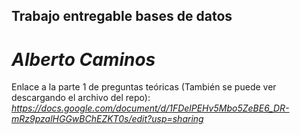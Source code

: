 
## **Trabajo entregable bases de datos**

# *Alberto Caminos*

Enlace a la parte 1 de preguntas teóricas (También se puede ver descargando el archivo del repo):
*https://docs.google.com/document/d/1FDelPEHv5Mbo5ZeBE6_DR-mRz9pzalHGGwBChEZKT0s/edit?usp=sharing*
